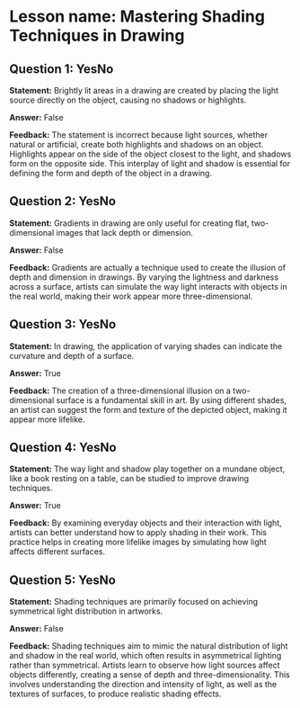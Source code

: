 # Lesson name: Mastering Shading Techniques in Drawing

## Question 1: YesNo

**Statement:** Brightly lit areas in a drawing are created by placing the light source directly on the object, causing no shadows or highlights.

**Answer:** False

**Feedback:**
The statement is incorrect because light sources, whether natural or artificial, create both highlights and shadows on an object. Highlights appear on the side of the object closest to the light, and shadows form on the opposite side. This interplay of light and shadow is essential for defining the form and depth of the object in a drawing.


## Question 2: YesNo

**Statement:** Gradients in drawing are only useful for creating flat, two-dimensional images that lack depth or dimension.

**Answer:** False

**Feedback:**
Gradients are actually a technique used to create the illusion of depth and dimension in drawings. By varying the lightness and darkness across a surface, artists can simulate the way light interacts with objects in the real world, making their work appear more three-dimensional.


## Question 3: YesNo

**Statement:** In drawing, the application of varying shades can indicate the curvature and depth of a surface.

**Answer:** True

**Feedback:**
The creation of a three-dimensional illusion on a two-dimensional surface is a fundamental skill in art. By using different shades, an artist can suggest the form and texture of the depicted object, making it appear more lifelike.


## Question 4: YesNo

**Statement:** The way light and shadow play together on a mundane object, like a book resting on a table, can be studied to improve drawing techniques.

**Answer:** True

**Feedback:**
By examining everyday objects and their interaction with light, artists can better understand how to apply shading in their work. This practice helps in creating more lifelike images by simulating how light affects different surfaces.


## Question 5: YesNo

**Statement:** Shading techniques are primarily focused on achieving symmetrical light distribution in artworks.

**Answer:** False

**Feedback:**
Shading techniques aim to mimic the natural distribution of light and shadow in the real world, which often results in asymmetrical lighting rather than symmetrical. Artists learn to observe how light sources affect objects differently, creating a sense of depth and three-dimensionality. This involves understanding the direction and intensity of light, as well as the textures of surfaces, to produce realistic shading effects.

